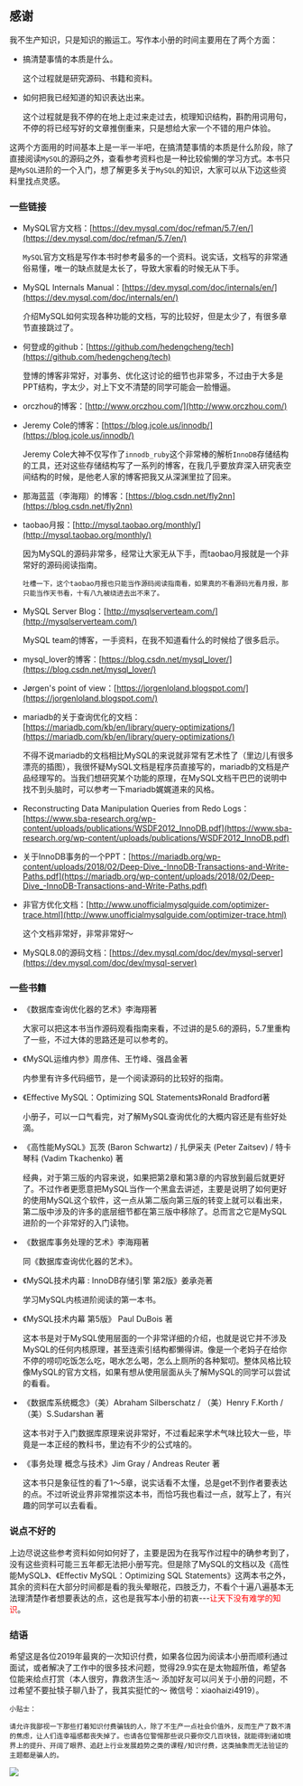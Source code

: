 ## 感谢
我不生产知识，只是知识的搬运工。写作本小册的时间主要用在了两个方面：

- 搞清楚事情的本质是什么。
    
    这个过程就是研究源码、书籍和资料。

- 如何把我已经知道的知识表达出来。

    这个过程就是我不停的在地上走过来走过去，梳理知识结构，斟酌用词用句，不停的将已经写好的文章推倒重来，只是想给大家一个不错的用户体验。

这两个方面用的时间基本上是一半一半吧，在搞清楚事情的本质是什么阶段，除了直接阅读`MySQL`的源码之外，查看参考资料也是一种比较偷懒的学习方式。本书只是`MySQL`进阶的一个入门，想了解更多关于`MySQL`的知识，大家可以从下边这些资料里找点灵感。

### 一些链接
- MySQL官方文档：[https://dev.mysql.com/doc/refman/5.7/en/](https://dev.mysql.com/doc/refman/5.7/en/)

    `MySQL`官方文档是写作本书时参考最多的一个资料。说实话，文档写的非常通俗易懂，唯一的缺点就是太长了，导致大家看的时候无从下手。
    
- MySQL Internals Manual：[https://dev.mysql.com/doc/internals/en/](https://dev.mysql.com/doc/internals/en/)

    介绍MySQL如何实现各种功能的文档，写的比较好，但是太少了，有很多章节直接跳过了。
    
- 何登成的github：[https://github.com/hedengcheng/tech](https://github.com/hedengcheng/tech)
    
    登博的博客非常好，对事务、优化这讨论的细节也非常多，不过由于大多是PPT结构，字太少，对上下文不清楚的同学可能会一脸懵逼。
    
- orczhou的博客：[http://www.orczhou.com/](http://www.orczhou.com/)

- Jeremy Cole的博客：[https://blog.jcole.us/innodb/](https://blog.jcole.us/innodb/)

    Jeremy Cole大神不仅写作了`innodb_ruby`这个非常棒的解析`InnoDB`存储结构的工具，还对这些存储结构写了一系列的博客，在我几乎要放弃深入研究表空间结构的时候，是他老人家的博客把我又从深渊里拉了回来。

- 那海蓝蓝（李海翔）的博客：[https://blog.csdn.net/fly2nn](https://blog.csdn.net/fly2nn)

- taobao月报：[http://mysql.taobao.org/monthly/](http://mysql.taobao.org/monthly/)

    因为MySQL的源码非常多，经常让大家无从下手，而taobao月报就是一个非常好的源码阅读指南。
    
    ```!
    吐槽一下，这个taobao月报也只能当作源码阅读指南看，如果真的不看源码光看月报，那只能当作天书看，十有八九被绕进去出不来了。
    ```
    
- MySQL Server Blog：[http://mysqlserverteam.com/](http://mysqlserverteam.com/)

    MySQL team的博客，一手资料，在我不知道看什么的时候给了很多启示。

- mysql_lover的博客：[https://blog.csdn.net/mysql_lover/](https://blog.csdn.net/mysql_lover/)

- Jørgen's point of view：[https://jorgenloland.blogspot.com/](https://jorgenloland.blogspot.com/)

- mariadb的关于查询优化的文档：[https://mariadb.com/kb/en/library/query-optimizations/](https://mariadb.com/kb/en/library/query-optimizations/)
    
    不得不说mariadb的文档相比MySQL的来说就非常有艺术性了（里边儿有很多漂亮的插图），我很怀疑MySQL文档是程序员直接写的，mariadb的文档是产品经理写的。当我们想研究某个功能的原理，在MySQL文档干巴巴的说明中找不到头脑时，可以参考一下mariadb娓娓道来的风格。

- Reconstructing Data Manipulation Queries from Redo Logs：[https://www.sba-research.org/wp-content/uploads/publications/WSDF2012_InnoDB.pdf](https://www.sba-research.org/wp-content/uploads/publications/WSDF2012_InnoDB.pdf)

- 关于InnoDB事务的一个PPT：[https://mariadb.org/wp-content/uploads/2018/02/Deep-Dive_-InnoDB-Transactions-and-Write-Paths.pdf](https://mariadb.org/wp-content/uploads/2018/02/Deep-Dive_-InnoDB-Transactions-and-Write-Paths.pdf)

- 非官方优化文档：[http://www.unofficialmysqlguide.com/optimizer-trace.html](http://www.unofficialmysqlguide.com/optimizer-trace.html)

    这个文档非常好，非常非常好～

- MySQL8.0的源码文档：[https://dev.mysql.com/doc/dev/mysql-server](https://dev.mysql.com/doc/dev/mysql-server)
    
### 一些书籍
- 《数据库查询优化器的艺术》李海翔著
    
    大家可以把这本书当作源码观看指南来看，不过讲的是5.6的源码，5.7里重构了一些，不过大体的思路还是可以参考的。

- 《MySQL运维内参》周彦伟、王竹峰、强昌金著
    
    内参里有许多代码细节，是一个阅读源码的比较好的指南。

- 《Effective MySQL：Optimizing SQL Statements》Ronald Bradford著

    小册子，可以一口气看完，对了解MySQL查询优化的大概内容还是有些好处滴。
    
- 《高性能MySQL》瓦茨 (Baron Schwartz) / 扎伊采夫 (Peter Zaitsev) / 特卡琴科 (Vadim Tkachenko) 著
    
    经典，对于第三版的内容来说，如果把第2章和第3章的内容放到最后就更好了。不过作者更愿意把MySQL当作一个黑盒去讲述，主要是说明了如何更好的使用MySQL这个软件，这一点从第二版向第三版的转变上就可以看出来，第二版中涉及的许多的底层细节都在第三版中移除了。总而言之它是MySQL进阶的一个非常好的入门读物。

- 《数据库事务处理的艺术》李海翔著

    同《数据库查询优化器的艺术》。
    
- 《MySQL技术内幕 : InnoDB存储引擎 第2版》姜承尧著

    学习MySQL内核进阶阅读的第一本书。
    
- 《MySQL技术内幕 第5版》 Paul DuBois 著

    这本书是对于MySQL使用层面的一个非常详细的介绍，也就是说它并不涉及MySQL的任何内核原理，甚至连索引结构都懒得讲。像是一个老妈子在给你不停的唠叨吃饭怎么吃，喝水怎么喝，怎么上厕所的各种絮叨。整体风格比较像MySQL的官方文档，如果有想从使用层面从头了解MySQL的同学可以尝试的看看。
    
- 《数据库系统概念》（美）Abraham Silberschatz / （美）Henry F.Korth / （美）S.Sudarshan 著
    
    这本书对于入门数据库原理来说非常好，不过看起来学术气味比较大一些，毕竟是一本正经的教科书，里边有不少的公式啥的。

- 《事务处理 概念与技术》Jim Gray / Andreas Reuter 著
    
    这本书只是象征性的看了1～5章，说实话看不太懂，总是get不到作者要表达的点。不过听说业界非常推崇这本书，而恰巧我也看过一点，就写上了，有兴趣的同学可以去看看。

### 说点不好的
上边尽说这些参考资料如何如何好了，主要是因为在我写作过程中的确参考到了，没有这些资料可能三五年都无法把小册写完。但是除了MySQL的文档以及《高性能MySQL》、《Effectiv MySQL：Optimizing SQL Statements》这两本书之外，其余的资料在大部分时间都是看的我头晕眼花，四肢乏力，不看个十遍八遍基本无法理清楚作者想要表达的点，这也是我写本小册的初衷---<span style="color:red">让天下没有难学的知识</span>。

### 结语
希望这是各位2019年最爽的一次知识付费，如果各位因为阅读本小册而顺利通过面试，或者解决了工作中的很多技术问题，觉得29.9实在是太物超所值，希望各位能来给点打赏（本人很穷，靠救济生活～ 添加好友可以问关于小册的问题，不过希望不要扯犊子聊八卦了，我其实挺忙的～ 微信号：xiaohaizi4919）。

```!
小贴士：

请允许我鄙视一下那些打着知识付费骗钱的人，除了不生产一点社会价值外，反而生产了数不清的焦虑，让人们连幸福感都丧失掉了。也请各位警惕那些说只要你交几百块钱，就能得到诸如境界上的提升、开阔了眼界、追赶上行业发展趋势之类的课程/知识付费，这类抽象而无法验证的主题都是骗人的。
```
![](https://user-gold-cdn.xitu.io/2019/3/4/1694882249cbc9e2?w=430&h=430&f=jpeg&s=41122)